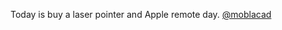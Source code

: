 Today is buy a laser pointer and Apple remote day. <a href="http://twitter.com/moblacad">@moblacad</a>
